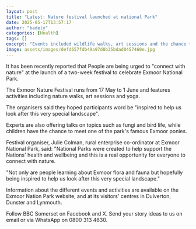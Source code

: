 ```yaml
---
layout: post
title: "Latest: Nature festival launched at national Park"
date: 2025-05-17T13:57:17
author: "badely"
categories: [Health]
tags: []
excerpt: "Events included wildlife walks, art sessions and the chance to meet an Exmoor pony."
image: assets/images/defd657fdb49a97d8b35bdad0457460e.jpg
---
```


It has been recently reported that People are being urged to "connect with nature" at the launch of a two-week festival to celebrate Exmoor National Park.

The Exmoor Nature Festival runs from 17 May to 1 June and features activities including nature walks, art sessions and yoga.

The organisers said they hoped participants word be "inspired to help us look after this very special landscape".

Experts are also offering talks on topics such as fungi and bird life, while children have the chance to meet one of the park's famous Exmoor ponies.

Festival organiser, Julie Colman, rural enterprise co-ordinator at Exmoor National Park, said: "National Parks were created to help support the Nations' health and wellbeing and this is a real opportunity for everyone to connect with nature.

"Not only are people learning about Exmoor flora and fauna but hopefully being inspired to help us look after this very special landscape."

Information about the different events and activities are available on the Exmoor Nation Park website, and at its visitors' centres in Dulverton, Dunster and Lynmouth.

Follow BBC Somerset on Facebook and X. Send your story ideas to us on email or via WhatsApp on 0800 313 4630.

